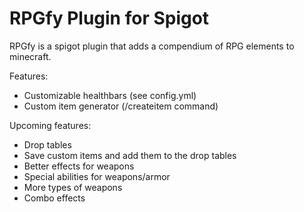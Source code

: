 # RPGfy Plugin for Spigot

RPGfy is a spigot plugin that adds a compendium of RPG elements to minecraft.

Features: 
* Customizable healthbars (see config.yml)
* Custom item generator (/createitem command)

Upcoming features:
* Drop tables
* Save custom items and add them to the drop tables
* Better effects for weapons 
* Special abilities for weapons/armor
* More types of weapons
* Combo effects
